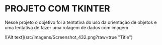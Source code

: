 <h1>PROJETO COM TKINTER</h1>

<p>Nesse projeto o objetivo foi a tentativa do uso da orientação de objetos e uma tentativa de fazer uma rolagem de dados com imagem</p>
![Alt text](src/imagens/Screenshot_432.png?raw=true "Title")